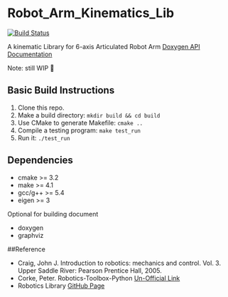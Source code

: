 # Robot_Arm_Kinematics_Lib
[![Build Status](https://travis-ci.org/RobinCPC/Robot_Arm_Kinematics_Lib.svg?branch=master)](https://travis-ci.org/RobinCPC/Robot_Arm_Kinematics_Lib)

A kinematic Library for 6-axis Articulated Robot Arm
[Doxygen API Documentation](https://robincpc.github.io/Robot_Arm_Kinematics_Lib/)

Note: still WIP :construction:
## Basic Build Instructions
1. Clone this repo.
2. Make a build directory: `mkdir build && cd build`
3. Use CMake to generate Makefile: `cmake ..`
4. Compile a testing program: `make test_run`
5. Run it: `./test_run`

## Dependencies
* cmake >= 3.2
* make  >= 4.1
* gcc/g++ >= 5.4
* eigen >= 3

Optional for building document
* doxygen
* graphviz

##Reference
* Craig, John J. Introduction to robotics: mechanics and control. Vol. 3. Upper Saddle River: Pearson Prentice Hall, 2005.
* Corke, Peter. Robotics-Toolbox-Python [Un-Official Link](https://github.com/RobinCPC/robotics-toolbox-python)
* Robotics Library [GitHub Page](https://github.com/roboticslibrary/rl)

